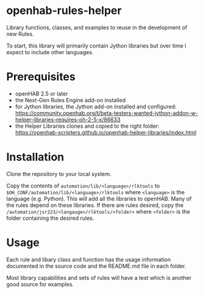# openhab-rules-helper
Library functions, classes, and examples to reuse in the development of new Rules.

To start, this library will primarily contain Jython libraries but over time I expect to include other languages.

# Prerequisites
- openHAB 2.5 or later
- the Next-Gen Rules Engine add-on installed
- for Jython libraries, the Jython add-on installed and configured: https://community.openhab.org/t/beta-testers-wanted-jython-addon-w-helper-libraries-requires-oh-2-5-x/86633
- the Helper Libraries clones and copied to the right folder: https://openhab-scripters.github.io/openhab-helper-libraries/index.html

# Installation
Clone the repository to your local system.

Copy the contents of `automation/lib/<language>/rlktools` to `$OH_CONF/automation/lib/<language>/rlktools` where `<language>` is the language (e.g. Python).
This will add all the libraries to openHAB.
Many of the rules depend on these libraries.
If there are rules desired, copy the `/automation/jsr223/<langauge>/rlktools/<folder>` where `<folder>` is the folder containing the desired rules.

# Usage
Each rule and libary class and function has the usage information documented in the source code and the README.md file in each folder.

Most library capabilities and sets of rules will have a test which is another good source for examples.
